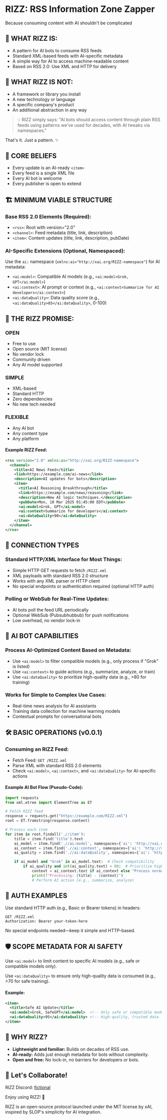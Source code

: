 # RIZZ: RSS Information Zone Zapper

Because consuming content with AI shouldn't be complicated

## 🎯 WHAT RIZZ IS:

- A pattern for AI bots to consume RSS feeds
- Standard XML-based feeds with AI-specific metadata
- A simple way for AI to access machine-readable content
- Based on RSS 2.0: Use XML and HTTP for delivery

## 🚫 WHAT RIZZ IS NOT:

- A framework or library you install
- A new technology or language
- A specific company's product
- An additional abstraction in any way

> 💡 RIZZ simply says: "AI bots should access content through plain RSS feeds using patterns we've used for decades, with AI tweaks via namespaces."

That's it. Just a pattern. ✨

## 🔑 CORE BELIEFS

- Every update is an AI-ready `<item>`
- Every feed is a single XML file
- Every AI bot is welcome
- Every publisher is open to extend

## 🏗️ MINIMUM VIABLE STRUCTURE

### Base RSS 2.0 Elements (Required):

- `<rss>`: Root with version="2.0"
- `<channel>`: Feed metadata (title, link, description)
- `<item>`: Content updates (title, link, description, pubDate)

### AI-Specific Extensions (Optional, Namespaced):

Use the `ai:` namespace (`xmlns:ai="http://xai.org/RIZZ-namespace"`) for AI metadata:

- `<ai:model>`: Compatible AI models (e.g., `<ai:model>Grok, GPT</ai:model>`)
- `<ai:context>`: AI prompt or context (e.g., `<ai:context>Summarize for AI developers</ai:context>`)
- `<ai:dataQuality>`: Data quality score (e.g., `<ai:dataQuality>85</ai:dataQuality>`, 0-100)

## 🤝 THE RIZZ PROMISE:

### OPEN

- Free to use
- Open source (MIT license)
- No vendor lock
- Community driven
- Any AI model supported

### SIMPLE

- XML-based
- Standard HTTP
- Zero dependencies
- No new tech needed

### FLEXIBLE

- Any AI bot
- Any content type
- Any platform

#### Example RIZZ Feed:

```xml
<rss version="2.0" xmlns:ai="http://xai.org/RIZZ-namespace">
  <channel>
    <title>AI News Feed</title>
    <link>https://example.com/ai-news</link>
    <description>AI updates for bots</description>
    <item>
      <title>AI Reasoning Breakthrough</title>
      <link>https://example.com/news/reasoning</link>
      <description>New AI logic techniques.</description>
      <pubDate>Mon, 10 Mar 2025 01:45:00 EDT</pubDate>
      <ai:model>Grok, GPT</ai:model>
      <ai:context>Summarize for developers</ai:context>
      <ai:dataQuality>90</ai:dataQuality>
    </item>
  </channel>
</rss>
```

## 🔗 CONNECTION TYPES

### Standard HTTP/XML Interface for Most Things:

- Simple HTTP GET requests to fetch `/RIZZ.xml`
- XML payloads with standard RSS 2.0 structure
- Works with any XML parser or HTTP client
- No special endpoints or authentication required (optional HTTP auth)

### Polling or WebSub for Real-Time Updates:

- AI bots poll the feed URL periodically
- Optional WebSub (Pubsubhubbub) for push notifications
- Low overhead, no vendor lock-in

## 🤖 AI BOT CAPABILITIES

### Process AI-Optimized Content Based on Metadata:

- Use `<ai:model>` to filter compatible models (e.g., only process if "Grok" is listed)
- Use `<ai:context>` to guide actions (e.g., summarize, analyze, or train)
- Use `<ai:dataQuality>` to prioritize high-quality data (e.g., >80 for training)

### Works for Simple to Complex Use Cases:

- Real-time news analysis for AI assistants
- Training data collection for machine learning models
- Contextual prompts for conversational bots

## 🛠️ BASIC OPERATIONS (v0.0.1)

### Consuming an RIZZ Feed:

- Fetch Feed: `GET /RIZZ.xml`
- Parse XML with standard RSS 2.0 elements
- Check `<ai:model>`, `<ai:context>`, and `<ai:dataQuality>` for AI-specific actions

#### Example AI Bot Flow (Pseudo-Code):

```python
import requests
from xml.etree import ElementTree as ET

# Fetch RIZZ feed
response = requests.get("https://example.com/RIZZ.xml")
root = ET.fromstring(response.content)

# Process each item
for item in root.findall('.//item'):
    title = item.find('title').text
    ai_model = item.find('.//ai:model', namespaces={'ai': 'http://xai.org/RIZZ-namespace'})
    ai_context = item.find('.//ai:context', namespaces={'ai': 'http://xai.org/RIZZ-namespace'})
    ai_quality = item.find('.//ai:dataQuality', namespaces={'ai': 'http://xai.org/RIZZ-namespace'})

    if ai_model and "Grok" in ai_model.text:  # Check compatibility
        if ai_quality and int(ai_quality.text) > 80:  # Prioritize high-quality data
            context = ai_context.text if ai_context else "Process normally"
            print(f"Processing: {title} - {context}")
            # Perform AI action (e.g., summarize, analyze)
```

## 🔐 AUTH EXAMPLES

Use standard HTTP auth (e.g., Basic or Bearer tokens) in headers:

```http
GET /RIZZ.xml
Authorization: Bearer your-token-here
```

No special endpoints needed—keep it simple and HTTP-based.

## 🛡️ SCOPE METADATA FOR AI SAFETY

Use `<ai:model>` to limit content to specific AI models (e.g., safe or compatible models only).

Use `<ai:dataQuality>` to ensure only high-quality data is consumed (e.g., >70 for safe training).

#### Example:

```xml
<item>
  <title>Safe AI Update</title>
  <ai:model>Grok, SafeGPT</ai:model>  <!-- Only safe or compatible models -->
  <ai:dataQuality>95</ai:dataQuality> <!-- High-quality, trusted data -->
</item>
```

## 🌟 WHY RIZZ?

- **Lightweight and familiar:** Builds on decades of RSS use.
- **AI-ready:** Adds just enough metadata for bots without complexity.
- **Open and free:** No lock-in, no barriers for developers or bots.

## 🤝 Let's Collaborate!

RIZZ Discord: [fictional](https://discord.com/invite/nwXJMnHmXP)

Enjoy using RIZZ! 🎉

RIZZ is an open-source protocol launched under the MIT license by xAI, inspired by SLOP's simplicity for AI integration.